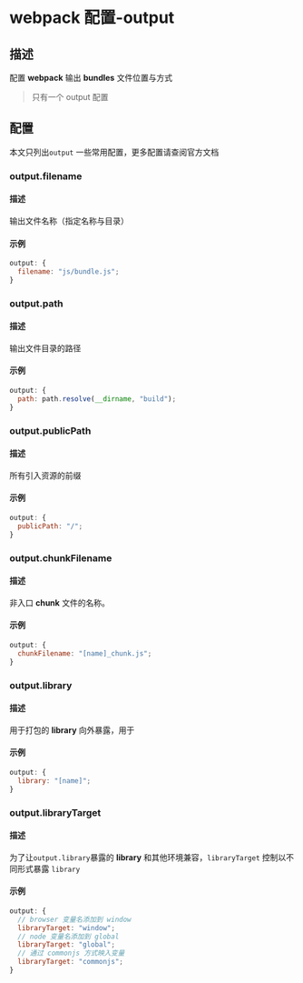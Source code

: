 # webpack 配置-output

## 描述

配置 **webpack** 输出 **bundles** 文件位置与方式

> 只有一个 output 配置

## 配置

本文只列出`output` 一些常用配置，更多配置请查阅官方文档

### output.filename

#### 描述

输出文件名称（指定名称与目录）

#### 示例

```js
output: {
  filename: "js/bundle.js";
}
```

### output.path

#### 描述

输出文件目录的路径

#### 示例

```js
output: {
  path: path.resolve(__dirname, "build");
}
```

### output.publicPath

#### 描述

所有引入资源的前缀

#### 示例

```js
output: {
  publicPath: "/";
}
```

### output.chunkFilename

#### 描述

非入口 **chunk** 文件的名称。

#### 示例

```js
output: {
  chunkFilename: "[name]_chunk.js";
}
```

### output.library

#### 描述

用于打包的 **library** 向外暴露，用于

#### 示例

```js
output: {
  library: "[name]";
}
```

### output.libraryTarget

#### 描述

为了让`output.library`暴露的 **library** 和其他环境兼容，`libraryTarget` 控制以不同形式暴露 `library`

#### 示例

```js
output: {
  // browser 变量名添加到 window
  libraryTarget: "window";
  // node 变量名添加到 global
  libraryTarget: "global";
  // 通过 commonjs 方式映入变量
  libraryTarget: "commonjs";
}
```
